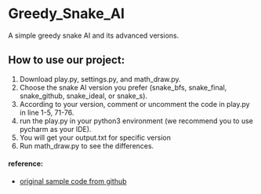 # Greedy_Snake_AI
A simple greedy snake AI and its advanced versions.

## How to use our project:
1. Download play.py, settings.py, and math_draw.py.
2. Choose the snake AI version you prefer (snake_bfs, snake_final, snake_github, snake_ideal, or snake_s).
3. According to your version, comment or uncomment the code in play.py in line 1-5, 71-76.
4. run the play.py in your python3 environment (we recommend you to use pycharm as your IDE).
5. You will get your output.txt for specific version
6. Run math_draw.py to see the differences.

#### reference:
* [original sample code from github](https://github.com/hayderkharrufa/snake_pathfinding_ai)
